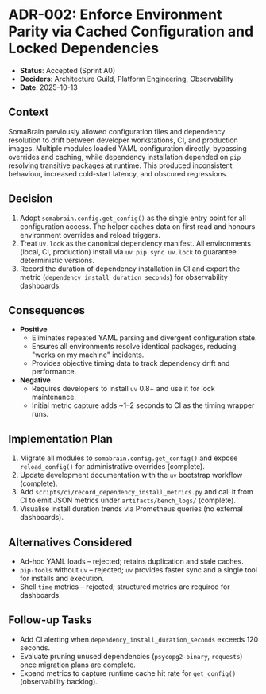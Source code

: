 # ADR-002: Enforce Environment Parity via Cached Configuration and Locked Dependencies

- **Status**: Accepted (Sprint A0)
- **Deciders**: Architecture Guild, Platform Engineering, Observability
- **Date**: 2025-10-13

## Context

SomaBrain previously allowed configuration files and dependency resolution to drift between developer workstations, CI, and production images. Multiple modules loaded YAML configuration directly, bypassing overrides and caching, while dependency installation depended on `pip` resolving transitive packages at runtime. This produced inconsistent behaviour, increased cold-start latency, and obscured regressions.

## Decision

1. Adopt `somabrain.config.get_config()` as the single entry point for all configuration access. The helper caches data on first read and honours environment overrides and reload triggers.
2. Treat `uv.lock` as the canonical dependency manifest. All environments (local, CI, production) install via `uv pip sync uv.lock` to guarantee deterministic versions.
3. Record the duration of dependency installation in CI and export the metric (`dependency_install_duration_seconds`) for observability dashboards.

## Consequences

- **Positive**
  - Eliminates repeated YAML parsing and divergent configuration state.
  - Ensures all environments resolve identical packages, reducing "works on my machine" incidents.
  - Provides objective timing data to track dependency drift and performance.
- **Negative**
  - Requires developers to install `uv` 0.8+ and use it for lock maintenance.
  - Initial metric capture adds ~1–2 seconds to CI as the timing wrapper runs.

## Implementation Plan

1. Migrate all modules to `somabrain.config.get_config()` and expose `reload_config()` for administrative overrides (complete).
2. Update development documentation with the `uv` bootstrap workflow (complete).
3. Add `scripts/ci/record_dependency_install_metrics.py` and call it from CI to emit JSON metrics under `artifacts/bench_logs/` (complete).
4. Visualise install duration trends via Prometheus queries (no external dashboards).

## Alternatives Considered

- Ad-hoc YAML loads – rejected; retains duplication and stale caches.
- `pip-tools` without `uv` – rejected; `uv` provides faster sync and a single tool for installs and execution.
- Shell `time` metrics – rejected; structured metrics are required for dashboards.

## Follow-up Tasks

- Add CI alerting when `dependency_install_duration_seconds` exceeds 120 seconds.
- Evaluate pruning unused dependencies (`psycopg2-binary`, `requests`) once migration plans are complete.
- Expand metrics to capture runtime cache hit rate for `get_config()` (observability backlog).
